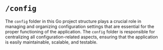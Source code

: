 # `/config`

The `config` folder in this Go project structure plays a crucial role in managing and organizing configuration settings that are essential for the proper functioning of the application. The `config` folder is responsible for centralizing all configuration-related aspects, ensuring that the application is easily maintainable, scalable, and testable.
